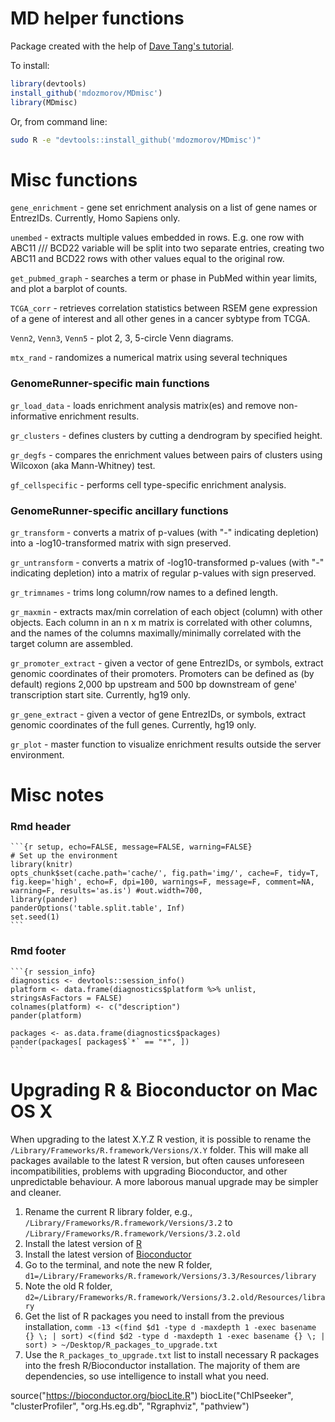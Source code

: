 MD helper functions
===

Package created with the help of [Dave Tang's tutorial](http://davetang.org/muse/2015/02/04/bed-granges/#more-5066).

To install:

```r
library(devtools)
install_github('mdozmorov/MDmisc')
library(MDmisc)
```

Or, from command line:

```bash
sudo R -e "devtools::install_github('mdozmorov/MDmisc')"
```

# Misc functions

`gene_enrichment` - gene set enrichment analysis on a list of gene names or EntrezIDs. Currently, Homo Sapiens only.

`unembed` - extracts multiple values embedded in rows. E.g. one row with ABC11 /// BCD22 variable will be split into two separate entries, creating two ABC11 and BCD22 rows with other values equal to the original row.

`get_pubmed_graph` - searches a term or phase in PubMed within year limits, and plot a barplot of counts.

`TCGA_corr` - retrieves correlation statistics between RSEM gene expression of a gene of interest and all other genes in a cancer sybtype from TCGA.

`Venn2`, `Venn3`, `Venn5` - plot 2, 3, 5-circle Venn diagrams.

`mtx_rand` - randomizes a numerical matrix using several techniques

### GenomeRunner-specific main functions

`gr_load_data` - loads enrichment analysis matrix(es) and remove non-informative enrichment results.

`gr_clusters` - defines clusters by cutting a dendrogram by specified height.

`gr_degfs` - compares the enrichment values between pairs of clusters using Wilcoxon (aka Mann-Whitney) test.

`gf_cellspecific` - performs cell type-specific enrichment analysis.

### GenomeRunner-specific ancillary functions

`gr_transform` -  converts a matrix of p-values (with "-" indicating depletion) into a -log10-transformed matrix with sign preserved.

`gr_untransform` -  converts a matrix of -log10-transformed p-values (with "-" indicating depletion) into a matrix of regular p-values with sign preserved.

`gr_trimnames` - trims long column/row names to a defined length.

`gr_maxmin` - extracts max/min correlation of each object (column) with other objects. Each column in an n x m matrix is correlated with other columns, and the names of the columns maximally/minimally correlated with the target column are assembled.

`gr_promoter_extract` - given a vector of gene EntrezIDs, or symbols, extract genomic coordinates of their promoters. Promoters can be defined as (by default) regions 2,000 bp upstream and 500 bp downstream of gene' transcription start site. Currently, hg19 only.

`gr_gene_extract` - given a vector of gene EntrezIDs, or symbols, extract genomic coordinates of the full genes. Currently, hg19 only.

`gr_plot` - master function to visualize enrichment results outside the server environment.

# Misc notes

### Rmd header

	```{r setup, echo=FALSE, message=FALSE, warning=FALSE}
	# Set up the environment
	library(knitr)
	opts_chunk$set(cache.path='cache/', fig.path='img/', cache=F, tidy=T, fig.keep='high', echo=F, dpi=100, warnings=F, message=F, comment=NA, warning=F, results='as.is') #out.width=700, 
	library(pander)
	panderOptions('table.split.table', Inf)
	set.seed(1)
	```

### Rmd footer

  	```{r session_info}
  	diagnostics <- devtools::session_info()
    platform <- data.frame(diagnostics$platform %>% unlist, stringsAsFactors = FALSE)
    colnames(platform) <- c("description")
    pander(platform)
    
    packages <- as.data.frame(diagnostics$packages)
    pander(packages[ packages$`*` == "*", ])
  	```

# Upgrading R & Bioconductor on Mac OS X

When upgrading to the latest X.Y.Z R vestion, it is possible to rename the `/Library/Frameworks/R.framework/Versions/X.Y` folder. This will make all packages available to the latest R version, but often causes unforeseen incompatibilities, problems with upgrading Bioconductor, and other unpredictable behaviour. A more laborous manual upgrade may be simpler and cleaner.

1. Rename the current R library folder, e.g., `/Library/Frameworks/R.framework/Versions/3.2` to `/Library/Frameworks/R.framework/Versions/3.2.old`
2. Install the latest version of [R](https://www.r-project.org/)
3. Install the latest version of [Bioconductor](https://www.bioconductor.org/install/)
4. Go to the terminal, and note the new R folder, `d1=/Library/Frameworks/R.framework/Versions/3.3/Resources/library`
5. Note the old R folder, `d2=/Library/Frameworks/R.framework/Versions/3.2.old/Resources/library`
6. Get the list of R packages you need to install from the previous installation, `comm -13 <(find $d1 -type d -maxdepth 1 -exec basename {} \; | sort) <(find $d2 -type d -maxdepth 1 -exec basename {} \; | sort) > ~/Desktop/R_packages_to_upgrade.txt`
7. Use the `R_packages_to_upgrade.txt` list to install necessary R packages into the fresh R/Bioconductor installation. The majority of them are dependencies, so use intelligence to install what you need.

source("https://bioconductor.org/biocLite.R")
biocLite("ChIPseeker", "clusterProfiler", "org.Hs.eg.db", "Rgraphviz", "pathview")
